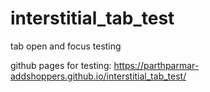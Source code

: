 # interstitial_tab_test
tab open and focus testing

github pages for testing: https://parthparmar-addshoppers.github.io/interstitial_tab_test/
